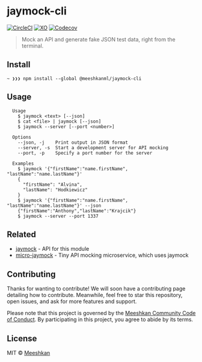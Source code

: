 # jaymock-cli

[![CircleCI](https://img.shields.io/circleci/build/github/Meeshkan/jaymock-cli?style=for-the-badge)](https://circleci.com/gh/Meeshkan/jaymock-cli) [![XO](https://img.shields.io/badge/code_style-XO-5ed9c7.svg?style=for-the-badge)](https://github.com/xojs/xo) [![Codecov](https://img.shields.io/codecov/c/github/Meeshkan/jaymock-cli?style=for-the-badge)](https://codecov.io/gh/Meeshkan/jaymock-cli)

> Mock an API and generate fake JSON test data, right from the terminal.

## Install

```
~ ❯❯❯ npm install --global @meeshkanml/jaymock-cli
```

## Usage

```
  Usage
    $ jaymock <text> [--json]
    $ cat <file> | jaymock [--json]
    $ jaymock --server [--port <number>]
   
  Options
    --json, -j    Print output in JSON format
    --server, -s  Start a development server for API mocking
    --port, -p    Specify a port number for the server
   
  Examples
    $ jaymock '{"firstName":"name.firstName", "lastName":"name.lastName"}'
    {
      "firstName": "Alvina",
      "lastName": "Hodkiewicz"
    }
    $ jaymock '{"firstName":"name.firstName", "lastName":"name.lastName"}' --json
    {"firstName":"Anthony","lastName":"Krajcik"}
    $ jaymock --server --port 1337
```

## Related

- [jaymock](https://github.com/Meeshkan/jaymock) - API for this module
- [micro-jaymock](https://github.com/Meeshkan/micro-jaymock) - Tiny API mocking microservice, which uses jaymock

## Contributing

Thanks for wanting to contribute! We will soon have a contributing page
detailing how to contribute. Meanwhile, feel free to star this repository, open issues,
and ask for more features and support.

Please note that this project is governed by the [Meeshkan Community Code of Conduct](https://github.com/meeshkan/code-of-conduct). By participating in this project, you agree to abide by its terms.

## License

MIT © [Meeshkan](http://meeshkan.com/)
